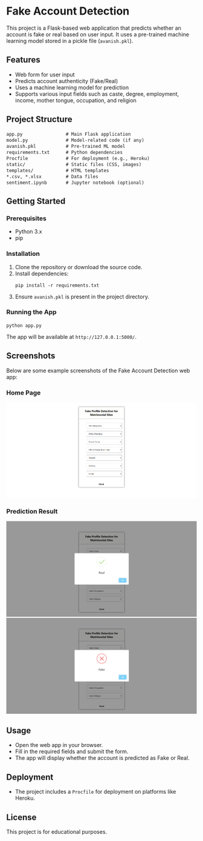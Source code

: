 # Fake Account Detection

This project is a Flask-based web application that predicts whether an account is fake or real based on user input. It uses a pre-trained machine learning model stored in a pickle file (`avanish.pkl`).

## Features
- Web form for user input
- Predicts account authenticity (Fake/Real)
- Uses a machine learning model for prediction
- Supports various input fields such as caste, degree, employment, income, mother tongue, occupation, and religion

## Project Structure
```
app.py                # Main Flask application
model.py              # Model-related code (if any)
avanish.pkl           # Pre-trained ML model
requirements.txt      # Python dependencies
Procfile              # For deployment (e.g., Heroku)
static/               # Static files (CSS, images)
templates/            # HTML templates
*.csv, *.xlsx         # Data files
sentiment.ipynb       # Jupyter notebook (optional)
```

## Getting Started

### Prerequisites
- Python 3.x
- pip

### Installation
1. Clone the repository or download the source code.
2. Install dependencies:
   ```
   pip install -r requirements.txt
   ```
3. Ensure `avanish.pkl` is present in the project directory.

### Running the App
```
python app.py
```
The app will be available at `http://127.0.0.1:5000/`.


## Screenshots

Below are some example screenshots of the Fake Account Detection web app:

### Home Page
![Home Page](static/screenshot_home.png)

### Prediction Result
![Prediction Result](static/screenshot_real.png)
![Prediction Result](static/screenshot_fake.png)

## Usage
- Open the web app in your browser.
- Fill in the required fields and submit the form.
- The app will display whether the account is predicted as Fake or Real.

## Deployment
- The project includes a `Procfile` for deployment on platforms like Heroku.

## License
This project is for educational purposes.
